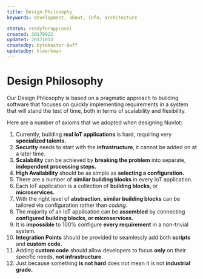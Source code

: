 ```yaml
---
title: Design Philosophy
keywords: development, about, info, architecture

status: readyforapproval
created: 20170922
updated: 20171013
createdby: bytemaster-0xff
updatedby: klworkman
---
```

# Design Philosophy

Our Design Philosophy is based on a pragmatic approach to building software that focuses on quickly implementing requirements in a 
system that will stand the test of time, both in terms of scalability and flexibility.

Here are a number of axioms that we adopted when designing NuvIot:

1. Currently, building **real IoT applications** is hard, requiring very **specialized talents.**
1. **Security** needs to start with the **infrastructure**, it cannot be added on at a later time.
1. **Scalability** can be achieved by **breaking the problem** into separate, **independent processing steps.**
1. **High Availability** should be as simple as **selecting a configuration.**
1. There are a number of **similar building blocks** in every IoT application. 
1. Each IoT application is a collection of **building blocks**, or **microservices.**
1. With the right level of **abstraction**, **similar building blocks** can be tailored via configuration rather than _coding_.
1. The majority of an IoT application can be **assembled** by connecting **configured building blocks, or microservices.**
1. It is **impossible** to 100% configure **every requirement** in a non-trivial system.
1. **Integration Points** should be provided to seamlessly add both **scripts** and **custom code.**
1. Adding **custom code** should allow developers to focus **only** on their specific needs, **not infrastructure.**
1. Just because something **is not hard** does not mean it is not **industrial grade.**


